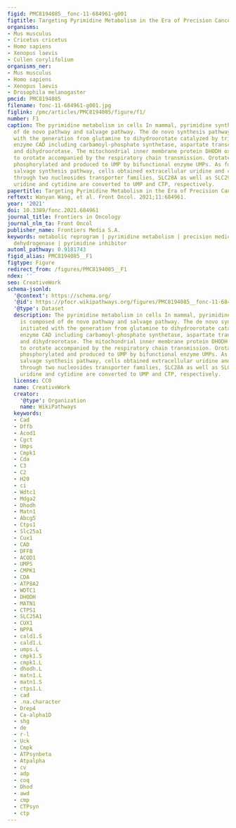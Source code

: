 ```yaml
---
figid: PMC8194085__fonc-11-684961-g001
figtitle: Targeting Pyrimidine Metabolism in the Era of Precision Cancer Medicine
organisms:
- Mus musculus
- Cricetus cricetus
- Homo sapiens
- Xenopus laevis
- Cullen corylifolium
organisms_ner:
- Mus musculus
- Homo sapiens
- Xenopus laevis
- Drosophila melanogaster
pmcid: PMC8194085
filename: fonc-11-684961-g001.jpg
figlink: /pmc/articles/PMC8194085/figure/f1/
number: F1
caption: The pyrimidine metabolism in cells In mammal, pyrimidine synthesis is composed
  of de novo pathway and salvage pathway. The de novo synthesis pathway initiated
  with the generation from glutamine to dihydroorotate catalyzed by trifunctional
  enzyme CAD including carbamoyl-phosphate synthetase, aspartate transcarbamylase,
  and dihydroorotase. The mitochondrial inner membrane protein DHODH oxidizes dihydroorotase
  to orotate accompanied by the respiratory chain transmission. Orotate is subsequently
  phosphorylated and produced to UMP by bifunctional enzyme UMPs. As for pyrimidine
  salvage synthesis pathway, cells obtained extracellular uridine and cytidine mainly
  through two nucleosides transporter families, SLC28A as well as SLC29A. Subsequently,
  uridine and cytidine are converted to UMP and CTP, respectively.
papertitle: Targeting Pyrimidine Metabolism in the Era of Precision Cancer Medicine.
reftext: Wanyan Wang, et al. Front Oncol. 2021;11:684961.
year: '2021'
doi: 10.3389/fonc.2021.684961
journal_title: Frontiers in Oncology
journal_nlm_ta: Front Oncol
publisher_name: Frontiers Media S.A.
keywords: metabolic reprogram | pyrimidine metabolism | precision medicine | dihydroorotate
  dehydrogenase | pyrimidine inhibitor
automl_pathway: 0.9181743
figid_alias: PMC8194085__F1
figtype: Figure
redirect_from: /figures/PMC8194085__F1
ndex: ''
seo: CreativeWork
schema-jsonld:
  '@context': https://schema.org/
  '@id': https://pfocr.wikipathways.org/figures/PMC8194085__fonc-11-684961-g001.html
  '@type': Dataset
  description: The pyrimidine metabolism in cells In mammal, pyrimidine synthesis
    is composed of de novo pathway and salvage pathway. The de novo synthesis pathway
    initiated with the generation from glutamine to dihydroorotate catalyzed by trifunctional
    enzyme CAD including carbamoyl-phosphate synthetase, aspartate transcarbamylase,
    and dihydroorotase. The mitochondrial inner membrane protein DHODH oxidizes dihydroorotase
    to orotate accompanied by the respiratory chain transmission. Orotate is subsequently
    phosphorylated and produced to UMP by bifunctional enzyme UMPs. As for pyrimidine
    salvage synthesis pathway, cells obtained extracellular uridine and cytidine mainly
    through two nucleosides transporter families, SLC28A as well as SLC29A. Subsequently,
    uridine and cytidine are converted to UMP and CTP, respectively.
  license: CC0
  name: CreativeWork
  creator:
    '@type': Organization
    name: WikiPathways
  keywords:
  - Cad
  - Dffb
  - Acod1
  - Cgct
  - Umps
  - Cmpk1
  - Cda
  - C3
  - C2
  - H20
  - ci
  - Wdtc1
  - Mdga2
  - Dhodh
  - Matn1
  - Abcg5
  - Ctps1
  - Slc25a1
  - Cux1
  - CAD
  - DFFB
  - ACOD1
  - UMPS
  - CMPK1
  - CDA
  - ATP8A2
  - WDTC1
  - DHODH
  - MATN1
  - CTPS1
  - SLC25A1
  - CUX1
  - NPPA
  - cald1.S
  - cald1.L
  - umps.L
  - cmpk1.S
  - cmpk1.L
  - dhodh.L
  - matn1.L
  - matn1.S
  - ctps1.L
  - cad
  - .na.character
  - Drep4
  - Ca-alpha1D
  - shg
  - de
  - r-l
  - Uck
  - Cmpk
  - ATPsynbeta
  - Atpalpha
  - cv
  - adp
  - coq
  - Dhod
  - awd
  - cmp
  - CTPsyn
  - ctp
---
```

